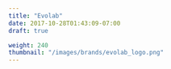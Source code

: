 ```yaml
---
title: "Evolab"
date: 2017-10-28T01:43:09-07:00
draft: true

weight: 240
thumbnail: "/images/brands/evolab_logo.png"
---
```

